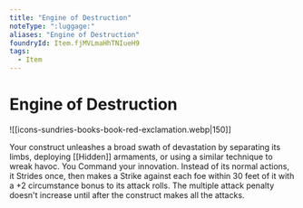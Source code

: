 ```yaml
---
title: "Engine of Destruction"
noteType: ":luggage:"
aliases: "Engine of Destruction"
foundryId: Item.fjMVLmaHhTNIueH9
tags:
  - Item
---
```


# Engine of Destruction
![[icons-sundries-books-book-red-exclamation.webp|150]]

Your construct unleashes a broad swath of devastation by separating its limbs, deploying [[Hidden]] armaments, or using a similar technique to wreak havoc. You Command your innovation. Instead of its normal actions, it Strides once, then makes a Strike against each foe within 30 feet of it with a +2 circumstance bonus to its attack rolls. The multiple attack penalty doesn't increase until after the construct makes all the attacks.
